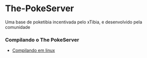 # The-PokeServer
  Uma base de poketibia incentivada pelo xTibia, e desenvolvido pela comunidade
  
  
### Compilando o The PokeServer
* [Compilando em linux](https://github.com/xtibia/The-PokeServer/wiki/Compilando-no-linux)
